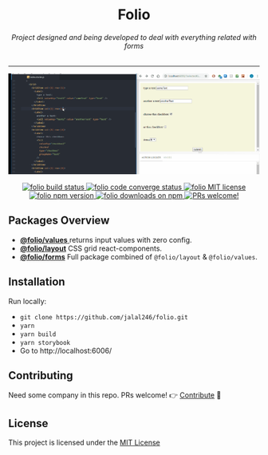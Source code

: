 <h1 align="center">
  Folio
</h1>

<h6 align="center">
Project designed and being developed to deal with everything related with forms
</h6>
<hr />

<!-- gif made by: https://github.com/NickeManarin/ScreenToGif/wiki/help  -->

<p align="center">
  <img src="https://raw.githubusercontent.com/jalal246/folio/master/folio-demo.gif" alt="folio live example" />
</p>

<p align="center">
<a href="https://travis-ci.org/jalal246/folio">
  <img src="https://travis-ci.org/jalal246/folio.svg?branch=master" alt="folio build status" />
</a>
<a href="https://codecov.io/gh/jalal246/folio">
  <img src="https://img.shields.io/codecov/c/github/jalal246/folio.svg" alt="folio code converge status" />
</a>
<a href="https://github.com/jalal246/folio/blob/master/LICENSE">
  <img src="https://img.shields.io/github/license/mashape/apistatus.svg" alt="folio MIT license" />
</a>
<a href="https://www.npmjs.com/package/folio-forms">
  <img src="https://img.shields.io/npm/v/folio-forms.svg" alt="folio npm version" />
</a>
<a href="https://www.npmjs.com/package/folio-forms">
  <img src="https://img.shields.io/npm/dt/folio-forms.svg" alt="folio downloads on npm" />
</a>
<a href="https://github.com/jalal246/folio/pulls">
  <img src="https://img.shields.io/badge/PRs-welcome-brightgreen.svg" alt="PRs welcome!" />
</a>
</p>

## Packages Overview

- [**@folio/values** ](https://github.com/jalal246/folio/tree/master/packages/folio-values) returns input values with zero config.
- [**@folio/layout**](https://github.com/jalal246/folio/tree/master/packages/folio-layout) CSS grid react-components.
- [**@folio/forms**](https://github.com/jalal246/folio/tree/master/packages/folio-forms) Full package combined of `@folio/layout` & `@folio/values`.

## Installation

Run locally:

- `git clone https://github.com/jalal246/folio.git`
- `yarn`
- `yarn build`
- `yarn storybook`
- Go to http://localhost:6006/

## Contributing

Need some company in this repo. PRs welcome! :point_right: [Contribute](CONTRIBUTING.md) :blue_heart:

## License

This project is licensed under the [MIT License](https://github.com/jalal246/folio/blob/master/LICENSE)
